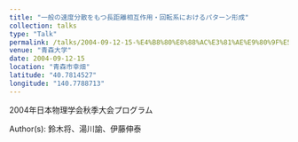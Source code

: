 ```yaml
---
title: "一般の速度分散をもつ長距離相互作用・回転系におけるパターン形成"
collection: talks
type: "Talk"
permalink: /talks/2004-09-12-15-%E4%B8%80%E8%88%AC%E3%81%AE%E9%80%9F%E5%BA%A6%E5%88%86%E6%95%A3%E3%82%92%E3%82%82%E3%81%A4%E9%95%B7%E8%B7%9D%E9%9B%A2%E7%9B%B8%E4%BA%92%E4%BD%9C%E7%94%A8%E3%83%BB%E5%9B%9E%E8%BB%A2
venue: "青森大学"
date: 2004-09-12-15
location: "青森市幸畑"
latitude: "40.7814527"
longitude: "140.7788713"
---
```


2004年日本物理学会秋季大会プログラム

Author(s): 鈴木将、湯川諭、伊藤伸泰
